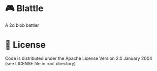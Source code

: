 # 🎮 Blattle

A 2d blob battler

# 🔑 License

Code is distributed under the Apache License Version 2.0 January 2004 (see LICENSE file in root directory)
